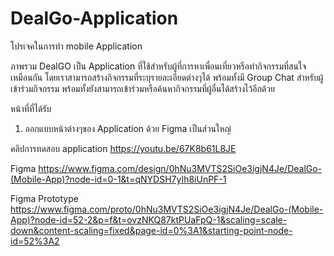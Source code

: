 # DealGo-Application

โปรเจคในการทำ mobile Application

ภาพรวม 
DealGO เป็น Application ที่ใช้สำหรับผู้ที่การหาเพื่อนเที่ยวหรือทำกิจกรรมที่สนใจเหมือนกัน โดยเราสามารถสร้างกิจกรรมที่ระบุรายละเอียดต่างๆได้
พร้อมทั้งมี Group Chat สำหรับผู้เข้าร่วมกิจกรรม พร้อมทั้งยังสามารถเข้าร่วมหรือค้นหากิจกรรมที่ผู้อื่นได้สร้างไว้อีกด้วย 

หน้าที่ที่ได้รับ
  1. ออกแบบหน้าต่างๆของ Application ด้วย Figma เป็นส่วนใหญ่
 
คลิปการทดสอบ application
https://youtu.be/67K8b61L8JE

Figma
https://www.figma.com/design/0hNu3MVTS2SiOe3igjN4Je/DealGo-(Mobile-App)?node-id=0-1&t=qNYDSH7yIh8iUnPF-1

Figma Prototype
https://www.figma.com/proto/0hNu3MVTS2SiOe3igjN4Je/DealGo-(Mobile-App)?node-id=52-2&p=f&t=ovzNKQ87ktPUaFpQ-1&scaling=scale-down&content-scaling=fixed&page-id=0%3A1&starting-point-node-id=52%3A2
